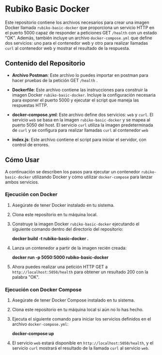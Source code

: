 # Rubiko Basic Docker

Este repositorio contiene los archivos necesarios para crear una imagen Docker llamada `rubiko-basic-docker` que proporciona un servicio HTTP en el puerto 5000 capaz de responder a peticiones GET `/health` con un estado "OK". Además, también incluye un archivo `docker-compose.yml` que define dos servicios: uno para el contenedor web y otro para realizar llamadas `curl` al contenedor web y mostrar el resultado de la respuesta.

## Contenido del Repositorio

- **Archivo Postman**: Este archivo lo puedes importar en postman para hacer pruebas de la petición GET `/health` .

- **Dockerfile**: Este archivo contiene las instrucciones para construir la imagen Docker `rubiko-basic-docker`. Incluye la configuración necesaria para exponer el puerto 5000 y ejecutar el script que maneja las respuestas HTTP.

- **docker-compose.yml**: Este archivo define dos servicios: `web` y `curl`. El servicio `web` se basa en la imagen `rubiko-basic-docker` y se mapea al puerto 5050 del host. El servicio `curl` utiliza la imagen predeterminada de `curl` y se configura para realizar llamadas `curl` al contenedor `web`

- **index.js**: Este archivo contiene el script para iniciar el servidor, con control de errores.

## Cómo Usar

A continuación se describen los pasos para ejecutar un contenedor `rubiko-basic-docker` utilizando Docker y cómo utilizar `docker-compose` para lanzar ambos servicios.

### Ejecución con Docker

1. Asegúrate de tener Docker instalado en tu sistema.
2. Clona este repositorio en tu máquina local.
3. Construye la imagen Docker `rubiko-basic-docker` ejecutando el siguiente comando dentro del directorio del repositorio:

    **docker build -t rubiko-basic-docker .**

4. Lanza un contenedor a partir de la imagen recién creada:

    **docker run -p 5050:5000 rubiko-basic-docker**

5. Ahora puedes realizar una petición HTTP GET a `http://localhost:5050/health` para obtener un resultado 200 con la palabra "OK".

### Ejecución con Docker Compose

1. Asegúrate de tener Docker Compose instalado en tu sistema.
2. Clona este repositorio en tu máquina local si aún no lo has hecho.
3. Ejecuta el siguiente comando para iniciar los servicios definidos en el archivo `docker-compose.yml`:

    **docker-compose up**

4. El servicio `web` estará disponible en `http://localhost:5050/health`, y el servicio `curl` mostrará el resultado de la llamada `curl` al servicio `web`.